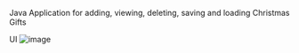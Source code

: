 Java Application for adding, viewing, deleting, saving and loading Christmas Gifts

UI
![image](https://github.com/rubylennon/ChristmasGifts/assets/56481222/85a02a66-3ffa-416d-80e7-cc83c96fac4c)

